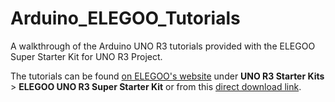 # Arduino_ELEGOO_Tutorials
 A walkthrough of the Arduino UNO R3 tutorials provided with the ELEGOO Super Starter Kit for UNO R3 Project.

The tutorials can be found [on ELEGOO's website](https://www.elegoo.com/pages/arduino-kits-support-files) under **UNO R3 Starter Kits** > **ELEGOO UNO R3 Super Starter Kit** or from this [direct download link](http://69.195.111.207/tutorial-download/?t=UNO_R3_Project_Super_Starter_Kit).
